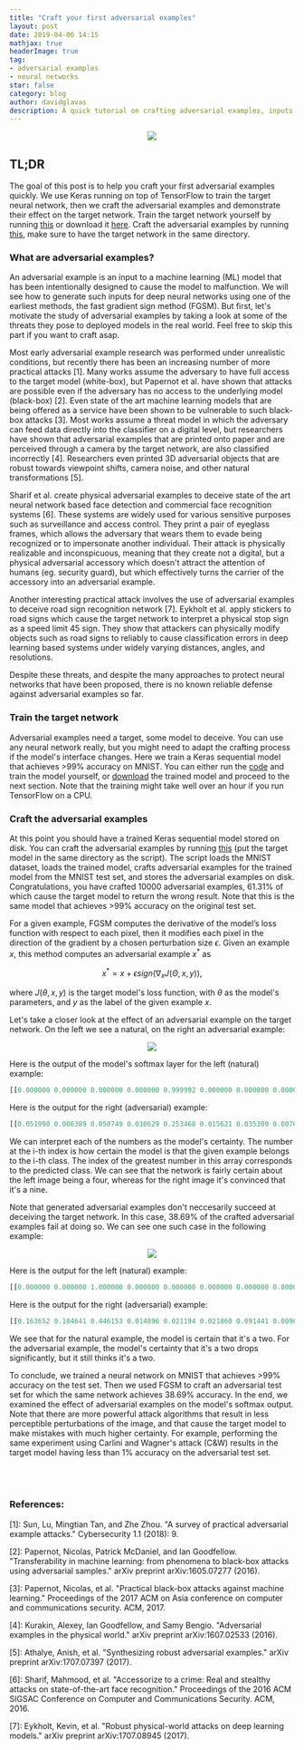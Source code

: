 ```yaml
---
title: "Craft your first adversarial examples"
layout: post
date: 2019-04-06 14:15
mathjax: true
headerImage: true
tag:
- adversarial examples
- neural networks
star: false
category: blog
author: davidglavas
description: A quick tutorial on crafting adversarial examples, inputs to a machine learning model that have been intentionally designed to cause the model to malfunction.
---
```


<p align="center">
  <img src="https://github.com/davidglavas/davidglavas.github.io/blob/master/_posts/Figures/2019-04-06-quickly-craft-your-first-adversarial-examples/coverComparison.png?raw=true">
</p>


## TL;DR
The goal of this post is to help you craft your first adversarial examples quickly. We use Keras running on top of TensorFlow to train the target neural network, then we craft the adversarial examples and demonstrate their effect on the target network. Train the target network yourself by running [this](https://github.com/davidglavas/Craft-your-first-adversarial-examples/blob/master/trainTargetModel.py) or download it [here](https://github.com/davidglavas/Craft-your-first-adversarial-examples/blob/master/MNIST_model.h5). Craft the adversarial examples by running [this](https://github.com/davidglavas/Craft-your-first-adversarial-examples/blob/master/craftAdversarialExamples.py), make sure to have the target network in the same directory.


### What are adversarial examples?
An adversarial example is an input to a machine learning (ML) model that has been intentionally designed to cause the model to malfunction. We will see how to generate such inputs for deep neural networks using one of the earliest methods, the fast gradient sign method (FGSM). But first, let's motivate the study of adversarial examples by taking a look at some of the threats they pose to deployed models in the real world. Feel free to skip this part if you want to craft asap.

Most early adversarial example research was performed under unrealistic conditions, but recently there has been an increasing number of more practical attacks [1]. Many works assume the adversary to have full access to the target model (white-box), but Papernot et al. have shown that attacks are possible even if the adversary has no access to the underlying model (black-box) [2]. Even state of the art machine learning models that are being offered as a service have been shown to be vulnerable to such black-box attacks [3]. Most works assume a threat model in which the adversary can feed data directly into the classifier on a digital level, but researchers have shown that adversarial examples that are printed onto paper and are perceived through a camera by the target network, are also classified incorrectly [4]. Researchers even printed 3D adversarial objects that are robust towards viewpoint shifts, camera noise, and other natural transformations [5].

Sharif et al. create physical adversarial examples to deceive state of the art neural network based face detection and commercial face recognition systems [6]. These systems are widely used for various sensitive purposes such as surveillance and access control. They print a pair of eyeglass frames, which allows the adversary that wears them to evade being recognized or to impersonate another individual.  Their attack is physically realizable and inconspicuous, meaning that they create not a digital, but a physical adversarial accessory which doesn't attract the attention of humans (eg. security guard), but which effectively turns the carrier of the accessory into an adversarial example. 

Another interesting practical attack involves the use of adversarial examples to deceive road sign recognition network [7]. Eykholt et al. apply stickers to road signs which cause the target network to interpret a physical stop sign as a speed limit 45 sign. They show that attackers can physically modify objects such as road signs to reliably to cause classification errors in deep learning based systems under widely varying distances, angles, and resolutions.

Despite these threats, and despite the many approaches to protect neural networks that have been proposed, there is no known reliable defense against adversarial examples so far.


### Train the target network
Adversarial examples need a target, some model to deceive. You can use any neural network really, but you might need to adapt the crafting process if the model's interface changes. Here we train a Keras sequential model that achieves >99% accuracy on MNIST. You can either run the [code](https://github.com/davidglavas/Craft-your-first-adversarial-examples/blob/master/trainTargetModel.py) and train the model yourself, or [download](https://github.com/davidglavas/Craft-your-first-adversarial-examples/blob/master/MNIST_model.h5) the trained model and proceed to the next section. Note that the training might take well over an hour if you run TensorFlow on a CPU.


### Craft the adversarial examples
At this point you should have a trained Keras sequential model stored on disk. You can craft the adversarial examples by running [this](https://github.com/davidglavas/Craft-your-first-adversarial-examples/blob/master/craftAdversarialExamples.py) (put the target model in the same directory as the script). The script loads the MNIST dataset, loads the trained model, crafts adversarial examples for the trained model from the MNIST test set, and stores the adversarial examples on disk. Congratulations, you have crafted 10000 adversarial examples, 61.31% of which cause the target model to return the wrong result. Note that this is the same model that achieves >99% accuracy on the original test set.

For a given example, FGSM computes the derivative of the model’s loss function with respect to each pixel, then it modifies each pixel in the direction of the gradient by a chosen perturbation size $\epsilon$. Given an example $x$, this method computes an adversarial example $x^*$ as

$$x^{*} = x + \epsilon sign(\nabla_x J(\Theta, x, y)),$$

where $J(\theta, x, y)$ is the target model's loss function, with $\theta$ as the model's parameters, and $y$ as the label of the given example $x$.

Let's take a closer look at the effect of an adversarial example on the target network. On the left we see a natural, on the right an adversarial example:

<p align="center">
  <img src="https://github.com/davidglavas/davidglavas.github.io/blob/master/_posts/Figures/2019-04-06-quickly-craft-your-first-adversarial-examples/fourSideBySide.png?raw=true">
</p>

Here is the output of the model's softmax layer for the left (natural) example:

``` python
[[0.000000 0.000000 0.000000 0.000000 0.999992 0.000000 0.000000 0.000000 0.000000 0.000008]]
```

Here is the output for the right (adversarial) example:

``` python
[[0.051990 0.006389 0.050749 0.010629 0.253468 0.015621 0.035309 0.007679 0.120034 0.448132]]
```

We can interpret each of the numbers as the model's certainty. The number at the i-th index is how certain the model is that the given example belongs to the i-th class. The index of the greatest number in this array corresponds to the predicted class. We can see that the network is fairly certain about the left image being a four, whereas for the right image it's convinced that it's a nine.


Note that generated adversarial examples don't neccesarily succeed at deceiving the target network. In this case, 38.69% of the crafted adversarial examples fail at doing so. We can see one such case in the following example: 

<p align="center">
  <img src="https://github.com/davidglavas/davidglavas.github.io/blob/master/_posts/Figures/2019-04-06-quickly-craft-your-first-adversarial-examples/twoSideBySide.png?raw=true">
</p>

Here is the output for the left (natural) example:

``` python
[[0.000000 0.000000 1.000000 0.000000 0.000000 0.000000 0.000000 0.000000 0.000000 0.000000]]
```

Here is the output for the right (adversarial) example:

``` python
[[0.163652 0.104641 0.446153 0.014896 0.021194 0.021860 0.091441 0.009633 0.096387 0.030143]]
```

We see that for the natural example, the model is certain that it's a two. For the adversarial example, the model's certainty that it's a two drops significantly, but it still thinks it's a two.

To conclude, we trained a neural network on MNIST that achieves >99% accuracy on the test set. Then we used FGSM to craft an adversarial test set for which the same network achieves 38.69% accuracy. In the end, we examined the effect of adversarial examples on the model's softmax output. Note that there are more powerful attack algorithms that result in less perceptible perturbations of the image, and that cause the target model to make mistakes with much higher certainty. For example, performing the same experiment using Carlini and Wagner's attack (C&W) results in the target model having less than 1% accuracy on the adversarial test set.
<br/><br/>
<br/><br/>


### References:

[1]: Sun, Lu, Mingtian Tan, and Zhe Zhou. "A survey of practical adversarial example attacks." Cybersecurity 1.1 (2018): 9.

[2]: Papernot, Nicolas, Patrick McDaniel, and Ian Goodfellow. "Transferability in machine learning: from phenomena to black-box attacks using adversarial samples." arXiv preprint arXiv:1605.07277 (2016).

[3]: Papernot, Nicolas, et al. "Practical black-box attacks against machine learning." Proceedings of the 2017 ACM on Asia conference on computer and communications security. ACM, 2017.

[4]: Kurakin, Alexey, Ian Goodfellow, and Samy Bengio. "Adversarial examples in the physical world." arXiv preprint arXiv:1607.02533 (2016).

[5]: Athalye, Anish, et al. "Synthesizing robust adversarial examples." arXiv preprint arXiv:1707.07397 (2017).

[6]: Sharif, Mahmood, et al. "Accessorize to a crime: Real and stealthy attacks on state-of-the-art face recognition." Proceedings of the 2016 ACM SIGSAC Conference on Computer and Communications Security. ACM, 2016.

[7]: Eykholt, Kevin, et al. "Robust physical-world attacks on deep learning models." arXiv preprint arXiv:1707.08945 (2017).
